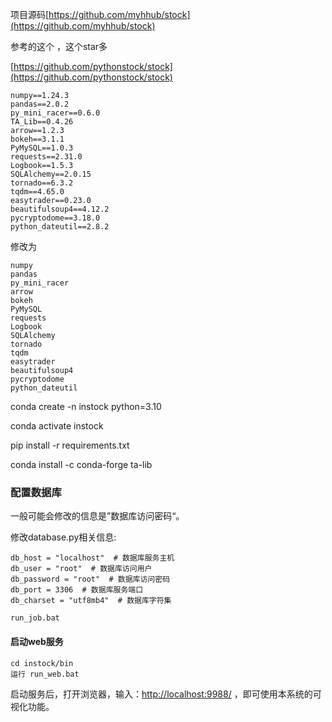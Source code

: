 项目源码[https://github.com/myhhub/stock](https://github.com/myhhub/stock)

参考的这个 ，这个star多

[https://github.com/pythonstock/stock](https://github.com/pythonstock/stock)

```
numpy==1.24.3
pandas==2.0.2
py_mini_racer==0.6.0
TA_Lib==0.4.26
arrow==1.2.3
bokeh==3.1.1
PyMySQL==1.0.3
requests==2.31.0
Logbook==1.5.3
SQLAlchemy==2.0.15
tornado==6.3.2
tqdm==4.65.0
easytrader==0.23.0
beautifulsoup4==4.12.2
pycryptodome==3.18.0
python_dateutil==2.8.2
```

修改为

```
numpy
pandas
py_mini_racer
arrow
bokeh
PyMySQL
requests
Logbook
SQLAlchemy
tornado
tqdm
easytrader
beautifulsoup4
pycryptodome
python_dateutil
```

conda create -n instock python=3.10

conda activate instock

pip install -r requirements.txt

conda install -c conda-forge ta-lib

### 配置数据库

一般可能会修改的信息是”数据库访问密码“。

修改database.py相关信息:

```
db_host = "localhost"  # 数据库服务主机
db_user = "root"  # 数据库访问用户
db_password = "root"  # 数据库访问密码
db_port = 3306  # 数据库服务端口
db_charset = "utf8mb4"  # 数据库字符集
```

```
run_job.bat
```

#### 启动web服务

```
cd instock/bin
运行 run_web.bat
```

启动服务后，打开浏览器，输入：[http://localhost:9988/](http://localhost:9988/) ，即可使用本系统的可视化功能。